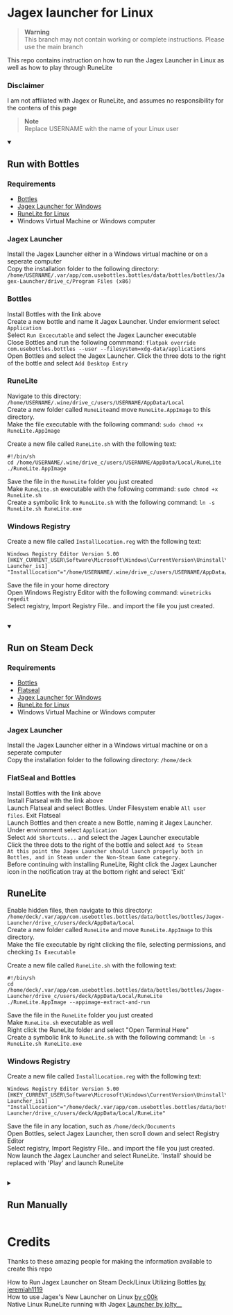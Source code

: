 # Jagex launcher for Linux

> **Warning**<br>
> This branch may not contain working or complete instructions. Please use the main branch

This repo contains instruction on how to run the Jagex Launcher in Linux as well as how to play through RuneLite

### Disclaimer

I am not affiliated with Jagex or RuneLite, and assumes no responsibility for the contens of this page

> **Note**<br>
> Replace USERNAME with the name of your Linux user

<details open>
<summary><h2>Run with Bottles</h2></summary>

### Requirements

- [Bottles](https://flathub.org/apps/details/com.usebottles.bottles)<br>
- [Jagex Launcher for Windows](https://www.jagex.com/en-GB/launcher)<br>
- [RuneLite for Linux](https://runelite.net)<br>
- Windows Virtual Machine or Windows computer<br>
  
### Jagex Launcher
Install the Jagex Launcher either in a Windows virtual machine or on a seperate computer<br>
Copy the installation folder to the following directory:<br> `/home/USERNAME/.var/app/com.usebottles.bottles/data/bottles/bottles/Jagex-Launcher/drive_c/Program Files (x86)`<br>

### Bottles
Install Bottles with the link above<br>
Create a new bottle and name it Jagex Launcher. Under enviorment select `Application`<br>
Select `Run Excecutable` and select the Jagex Launcher executable<br>
Close Bottles and run the following commmand: `flatpak override com.usebottles.bottles --user --filesystem=xdg-data/applications`<br>
Open Bottles and select the Jagex Launcher. Click the three dots to the right of the bottle and select `Add Desktop Entry`

### RuneLite

Navigate to this directory: `/home/USERNAME/.wine/drive_c/users/USERNAME/AppData/Local`<br>
Create a new folder called `RuneLite`and move `RuneLite.AppImage` to this directory.<br>
Make the file executable with the following command: `sudo chmod +x RuneLite.AppImage`<br>

Create a new file called `RuneLite.sh` with the following text:
```
#!/bin/sh
cd /home/USERNAME/.wine/drive_c/users/USERNAME/AppData/Local/RuneLite
./RuneLite.AppImage
```
Save the file in the `RuneLite` folder you just created<br>
Make `RuneLite.sh` executable with the following command: `sudo chmod +x RuneLite.sh`<br>
Create a symbolic link to `RuneLite.sh` with the following command: `ln -s RuneLite.sh RuneLite.exe`

### Windows Registry

Create a new file called `InstallLocation.reg` with the following text:
```
Windows Registry Editor Version 5.00
[HKEY_CURRENT_USER\Software\Microsoft\Windows\CurrentVersion\Uninstall\RuneLite Launcher_is1]
"InstallLocation"="/home/USERNAME/.wine/drive_c/users/USERNAME/AppData/Local/RuneLite"
```
Save the file in your home directory<br>
Open Windows Registry Editor with the following command: `winetricks regedit`<br>
Select registry, Import Registry File.. and import the file you just created.

</details>

##
 
<details open>
<summary><h2>Run on Steam Deck</h2></summary> 
 
### Requirements

- [Bottles](https://flathub.org/apps/details/com.usebottles.bottles)
- [Flatseal](https://flathub.org/apps/details/com.github.tchx84.Flatseal)
- [Jagex Launcher for Windows](https://www.jagex.com/en-GB/launcher)
- [RuneLite for Linux](https://runelite.net)
- Windows Virtual Machine or Windows computer
  <br>

### Jagex Launcher
Install the Jagex Launcher either in a Windows virtual machine or on a seperate computer<br>
Copy the installation folder to the following directory: `/home/deck`<br>

### FlatSeal and Bottles
Install Bottles with the link above<br>
Install Flatseal with the link above<br>
Launch Flatseal and select Bottles. Under Filesystem enable `All user files`. Exit Flatseal<br>
Launch Bottles and then create a new Bottle, naming it Jagex Launcher. Under environment select `Application`<br>
Select `Add Shortcuts...` and select the Jagex Launcher executable<br>
Click the three dots to the right of the bottle and select `Add to Steam`<br>
`At this point the Jagex Launcher should launch properly both in Bottles, and in Steam under the Non-Steam Game category.`<br>
Before continuing with installing RuneLite, Right click the Jagex Launcher icon in the notification tray at the bottom right and select 'Exit'

## RuneLite

Enable hidden files, then navigate to this directory: `/home/deck/.var/app/com.usebottles.bottles/data/bottles/bottles/Jagex-Launcher/drive_c/users/deck/AppData/Local`<br>
Create a new folder called `RuneLite` and move `RuneLite.AppImage` to this directory.<br>
Make the file executable by right clicking the file, selecting permissions, and checking `Is Executable`<br>

Create a new file called `RuneLite.sh` with the following text:
```
#!/bin/sh
cd /home/deck/.var/app/com.usebottles.bottles/data/bottles/bottles/Jagex-Launcher/drive_c/users/deck/AppData/Local/RuneLite
./RuneLite.AppImage --appimage-extract-and-run
```
Save the file in the `RuneLite` folder you just created<br>
Make `RuneLite.sh` executable as well<br>
Right click the RuneLite folder and select "Open Terminal Here"<br>
Create a symbolic link to `RuneLite.sh` with the following command: `ln -s RuneLite.sh RuneLite.exe`

### Windows Registry

Create a new file called `InstallLocation.reg` with the following text:
```
Windows Registry Editor Version 5.00
[HKEY_CURRENT_USER\Software\Microsoft\Windows\CurrentVersion\Uninstall\RuneLite Launcher_is1]
"InstallLocation"="/home/deck/.var/app/com.usebottles.bottles/data/bottles/bottles/Jagex-Launcher/drive_c/users/deck/AppData/Local/RuneLite"
```
Save the file in any location, such as `/home/deck/Documents`<br>
Open Bottles, select Jagex Launcher, then scroll down and select Registry Editor<br>
Select registry, Import Registry File.. and import the file you just created.
Now launch the Jagex Launcher and select RuneLite. 'Install' should be replaced with 'Play' and launch RuneLite


</details>

##

<details close>
<summary><h2>Run Manually</h2></summary>

### Requirements

- [Wine](https://www.gloriouseggroll.tv/how-to-get-out-of-wine-dependency-hell)
- [WineTricks](https://github.com/Winetricks/winetricks)
- [Jagex Launcher for Windows](https://www.jagex.com/en-GB/launcher)
- [Jagex Launcher icon](https://runescape.wiki/images/Jagex_Launcher_icon.png)
- [RuneLite for Linux](https://runelite.net)
- .NET Framework 4.8
- Windows Virtual Machine or Windows computer

### Wine

Install Wine with the link above and follow the instructions for your distribution<br>

### WineTricks
Install WineTricks through your package manager. For example: `sudo apt install winetricks`

### .NET Framework

Install .NET Framework with the following command: `winetricks --force -q dotnet48`

### Jagex Launcher
Install the Jagex Launcher either in a Windows virtual machine or on a seperate computer<br>
Copy the installation folder to your home directory on your Linux computer<br>

### Desktop entry
Create a new file called `jagex-launcher.desktop` with the following text:
```
[Desktop Entry]
Type=Application
Name=Jagex Launcher
Terminal=false
Exec=wine /home/USERNAME/Jagex\ Launcher/JagexLauncher.exe
Icon=Jagex_Launcher_icon
```

Save the file in: `/home/USERNAME/.local/share/appliations`<br>
Download the Jagex Launcher icon and save it in `/home/USERNAME/.local/share/icons`<br>
Make sure that the exec path is the same as the path to the Jagex Launcher<br>

### RuneLite

Navigate to this directory: `/home/USERNAME/.wine/drive_c/users/USERNAME/AppData/Local`<br>
Create a new folder called `RuneLite`and move `RuneLite.AppImage` to this directory.<br>
Make the file executable with the following command: `sudo chmod +x RuneLite.AppImage`<br>

Create a new file called `RuneLite.sh` with the following text:
```
#!/bin/sh
cd /home/USERNAME/.wine/drive_c/users/USERNAME/AppData/Local/RuneLite
./RuneLite.AppImage
```
Save the file in the `RuneLite` folder you just created<br>
Make `RuneLite.sh` executable with the following command: `sudo chmod +x RuneLite.sh`<br>
Create a symbolic link to `RuneLite.sh` with the following command: `ln -s RuneLite.sh RuneLite.exe`

### Windows Registry

Create a new file called `InstallLocation.reg` with the following text:
```
Windows Registry Editor Version 5.00
[HKEY_CURRENT_USER\Software\Microsoft\Windows\CurrentVersion\Uninstall\RuneLite Launcher_is1]
"InstallLocation"="/home/USERNAME/.wine/drive_c/users/USERNAME/AppData/Local/RuneLite"
```
Save the file in your home directory<br>
Open Windows Registry Editor with the following command: `winetricks regedit`<br>
Select registry, Import Registry File.. and import the file you just created.

</details>

# Credits

Thanks to these amazing people for making the information available to create this repo

How to Run Jagex Launcher on Steam Deck/Linux Utilizing Bottles [by jeremiah1119](https://www.reddit.com/r/2007scape/comments/11q8mly/how_to_run_jagex_launcher_on_steam_decklinux/)<br>
How to use Jagex's New Launcher on Linux [by c00k](https://www.youtube.com/watch?v=izLxF_Wwinw)<br>
Native Linux RuneLite running with Jagex [Launcher by jolty__](https://www.reddit.com/r/2007scape/comments/uo1ey1/native_linux_runelite_running_with_jagex_launcher)
